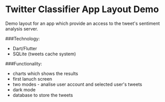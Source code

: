 # Twitter Classifier App Layout Demo

Demo layout for an app which provide an access to the tweet's sentiment analysis server. 

###Technology:
 * Dart/Flutter
 * SQLite (tweets cache system)

###Functionality:
 * charts which shows the results
 * first lanuch screen 
 * two modes - analise user account and selected user's tweets
 * dark mode
 * database to store the tweets  